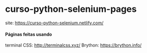 # curso-python-selenium-pages

site: https://curso-python-selenium.netlify.com/


#### Páginas feitas usando

terminal CSS: http://terminalcss.xyz/
Brython: https://brython.info/
